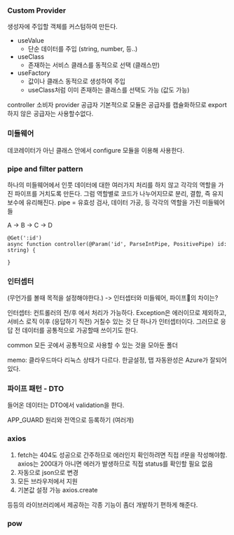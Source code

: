 ### Custom Provider

생성자에 주입할 객체를 커스텀하여 만든다.

- useValue
  - 단순 데이터를 주입 (string, number, 등..)
- useClass
  - 존재하는 서비스 클래스를 동적으로 선택 (클래스만)
- useFactory
  - 값이나 클래스 동적으로 생성하여 주입
  - useClass처럼 이미 존재하는 클래스를 선택도 가능 (값도 가능)

controller 소비자
provider 공급자
기본적으로 모듈은 공급자를 캡슐화하므로 export하지 않은 공급자는 사용할수없다.

### 미들웨어

데코레이터가 아닌 클래스 안에서 configure 모듈을 이용해 사용한다.

### pipe and filter pattern

하나의 미들웨어에서 인풋 데이터에 대한 여러가지 처리를 하지 않고
각각의 역할을 가진 파이프를 거치도록 만든다.
그럼 역할별로 코드가 나누어지므로 분리, 결합, 즉 유지보수에 유리해진다.
pipe = 유효성 검사, 데이터 가공, 등 각각의 역할을 가진 미들웨어들

A -> B -> C -> D

```
@Get(':id')
async function controller(@Param('id', ParseIntPipe, PositivePipe) id: string) {

}
```

### 인터셉터

(무언가를 볼때 목적을 설정해야한다.)
-> 인터셉터와 미들웨어, 파이프의 차이는?

인터셉터: 컨트롤러의 전/후 에서 처리가 가능하다.
Exception은 에러이므로 제외하고, 서비스 로직 이후 (응답하기 직전) 거칠수 있는 것 단 하나가 인터셉터이다. 그러므로 응답 전 데이터를 공통적으로 가공할때 쓰이기도 한다.

common 모든 곳에서 공통적으로 사용할 수 있는 것을 모아둔 폴더

memo: 클라우드마다 리눅스 상태가 다르다. 한글설정, 탭 자동완성은 Azure가 잘되어있다.

### 파이프 패턴 - DTO

들어온 데이터는 DTO에서 validation을 한다.

APP_GUARD 원리와 전역으로 등록하기 (여러개)

### axios

1. fetch는 404도 성공으로 간주하므로 에러인지 확인하려면 직접 if문을 작성해야함. axios는 200대가 아니면 에러가 발생하므로 직접 status를 확인할 필요 없음
2. 자동으로 json으로 변경
3. 모든 브라우저에서 지원
4. 기본값 설정 가능 axios.create

등등의 라이브러리에서 제공하는 각종 기능이 좀더 개발하기 편하게 해준다.

### pow
